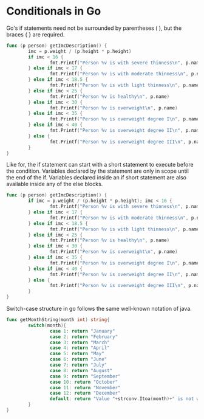 # Conditionals in Go

Go's if statements need not be surrounded by parentheses ( ), but the braces { } are required.

```go
func (p person) getImcDescription() {
        imc = p.weight / (p.height * p.height)
        if imc < 16 {
                fmt.Printf("Person %v is with severe thinness\n", p.name)
        } else if imc < 17 {
                fmt.Printf("Person %v is with moderate thinness\n", p.name)
        } else if imc < 18.5 {
                fmt.Printf("Person %v is with light thinness\n", p.name)
        } else if imc < 25 {
                fmt.Printf("Person %v is healthy\n", p.name)
        } else if imc < 30 {
                fmt.Printf("Person %v is overweight\n", p.name)
        } else if imc < 35 {
                fmt.Printf("Person %v is overweight degree I\n", p.name)
        } else if imc < 40 {
                fmt.Printf("Person %v is overweight degree II\n", p.name)
        } else {
                fmt.Printf("Person %v is overweight degree III\n", p.name)
        }
}

```

Like for, the if statement can start with a short statement to execute before the condition.
Variables declared by the statement are only in scope until the end of the if.
Variables declared inside an if short statement are also available inside any of the else blocks.

```go
func (p person) getImcDescription() {
        if imc = p.weight / (p.height * p.height); imc < 16 {
                fmt.Printf("Person %v is with severe thinness\n", p.name)
        } else if imc < 17 {
                fmt.Printf("Person %v is with moderate thinness\n", p.name)
        } else if imc < 18.5 {
                fmt.Printf("Person %v is with light thinness\n", p.name)
        } else if imc < 25 {
                fmt.Printf("Person %v is healthy\n", p.name)
        } else if imc < 30 {
                fmt.Printf("Person %v is overweight\n", p.name)
        } else if imc < 35 {
                fmt.Printf("Person %v is overweight degree I\n", p.name)
        } else if imc < 40 {
                fmt.Printf("Person %v is overweight degree II\n", p.name)
        } else {
                fmt.Printf("Person %v is overweight degree III\n", p.name)
        }
}

```

Switch-case structure in go follows the same well-known notation of java.

```go
func getMonthString(month int) string{
        switch(month){
                case 1: return "January"
                case 2: return "February"
                case 3: return "March"
                case 4: return "April"
                case 5: return "May"
                case 6: return "June"
                case 7: return "July"
                case 8: return "August"
                case 9: return "September"
                case 10: return "October"
                case 11: return "November"
                case 12: return "December"
                default: return "Value "+strconv.Itoa(month)+" is not within 1 and 12"
        }
}
```
